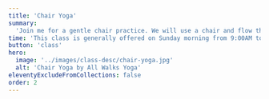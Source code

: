 ```yaml
---
title: 'Chair Yoga'
summary:
  'Join me for a gentle chair practice. We will use a chair and flow through a 60 minute practice without ever getting down on the ground. All moves will be done from the chair or standing if it is comfortable. '
time: 'This class is generally offered on Sunday morning from 9:00AM to 10:00AM.'
button: 'class'
hero:
  image: '../images/class-desc/chair-yoga.jpg'
  alt: 'Chair Yoga by All Walks Yoga'
eleventyExcludeFromCollections: false
order: 2
---
```

